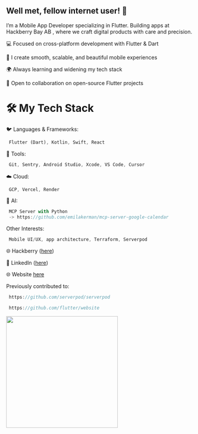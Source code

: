 ## Well met, fellow internet user! 🫡

I’m a Mobile App Developer specializing in Flutter.
Building apps at Hackberry Bay AB
, where we craft digital products with care and precision.

💻 Focused on cross-platform development with Flutter & Dart

📱 I create smooth, scalable, and beautiful mobile experiences

🌍 Always learning and widening my tech stack

🤝 Open to collaboration on open-source Flutter projects

# 🛠 My Tech Stack

🐦 Languages & Frameworks: 
```dart
 Flutter (Dart), Kotlin, Swift, React
```

🧰 Tools: 
```dart
 Git, Sentry, Android Studio, Xcode, VS Code, Cursor
```

☁️ Cloud: 
```dart
 GCP, Vercel, Render
```

🤖 AI: 
```dart
 MCP Server with Python
 -> https://github.com/emilakerman/mcp-server-google-calendar
```

Other Interests: 
```dart
 Mobile UI/UX, app architecture, Terraform, Serverpod
```

🌐 Hackberry
 ([here](https://hackberry.se/))

💼 LinkedIn
 ([here](https://www.linkedin.com/in/emil-aakerman/))

🌐 Website
 [here](https://emilakerman.com/)


 Previously contributed to:
```dart
 https://github.com/serverpod/serverpod
```
```dart
 https://github.com/flutter/website
```

<p><a href="https://community.vaunt.dev/board/emilakerman/achievements"><img src="https://api.vaunt.dev/v1/github/entities/emilakerman/achievements/8d50131a-5390-4930-bf76-358636f52f0b?format=svg&style=raw" width="300"/></a></p>
